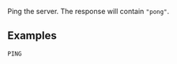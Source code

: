 <!--
layout:  index.html
title:   PING - Tile38
class:   command
command: ping
-->

Ping the server. The response will contain `"pong"`.


## Examples

```tile38
PING
```
